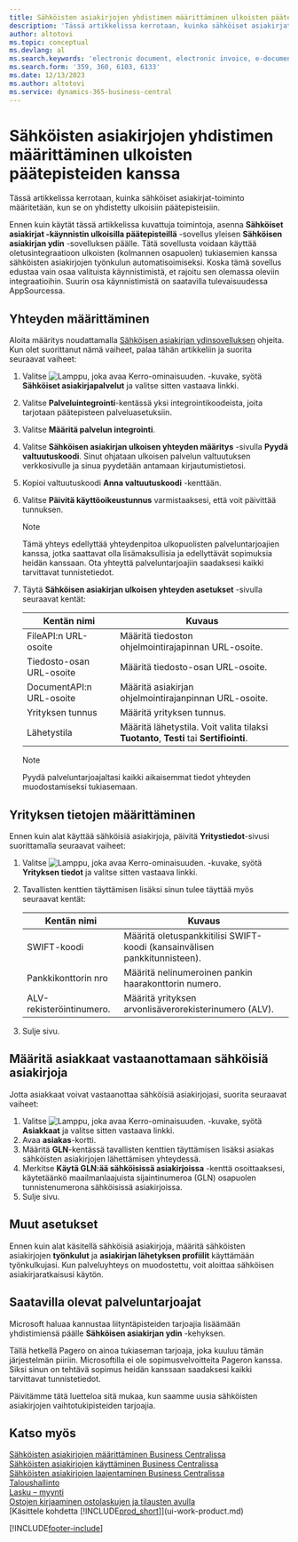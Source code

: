 ```yaml
---
title: Sähköisten asiakirjojen yhdistimen määrittäminen ulkoisten päätepisteiden kanssa
description: 'Tässä artikkelissa kerrotaan, kuinka sähköiset asiakirjat-toiminto määritetään, kun se on yhdistetty ulkoisiin päätepisteisiin.'
author: altotovi
ms.topic: conceptual
ms.devlang: al
ms.search.keywords: 'electronic document, electronic invoice, e-document, e-invoice, access-point, endpoint'
ms.search.form: '359, 360, 6103, 6133'
ms.date: 12/13/2023
ms.author: altotovi
ms.service: dynamics-365-business-central
---
```


# <a name="set-the-e-documents-connector-with-external-endpoints"></a>Sähköisten asiakirjojen yhdistimen määrittäminen ulkoisten päätepisteiden kanssa

Tässä artikkelissa kerrotaan, kuinka sähköiset asiakirjat-toiminto määritetään, kun se on yhdistetty ulkoisiin päätepisteisiin.

Ennen kuin käytät tässä artikkelissa kuvattuja toimintoja, asenna **Sähköiset asiakirjat -käynnistin ulkoisilla päätepisteillä** -sovellus yleisen **Sähköisen asiakirjan ydin** -sovelluksen päälle. Tätä sovellusta voidaan käyttää oletusintegraatioon ulkoisten (kolmannen osapuolen) tukiasemien kanssa sähköisten asiakirjojen työnkulun automatisoimiseksi. Koska tämä sovellus edustaa vain osaa valituista käynnistimistä, et rajoitu sen olemassa oleviin integraatioihin. Suurin osa käynnistimistä on saatavilla tulevaisuudessa AppSourcessa.

## <a name="set-up-the-connection"></a>Yhteyden määrittäminen

Aloita määritys noudattamalla [Sähköisen asiakirjan ydinsovelluksen](finance-how-setup-edocuments.md) ohjeita. Kun olet suorittanut nämä vaiheet, palaa tähän artikkeliin ja suorita seuraavat vaiheet:

1. Valitse ![Lamppu, joka avaa Kerro-ominaisuuden.](media/ui-search/search_small.png "Kerro, mitä haluat tehdä") -kuvake, syötä **Sähköiset asiakirjapalvelut** ja valitse sitten vastaava linkki.
2. Valitse **Palveluintegrointi**-kentässä yksi integrointikoodeista, joita tarjotaan päätepisteen palveluasetuksiin.
3. Valitse **Määritä palvelun integrointi**.
4. Valitse **Sähköisen asiakirjan ulkoisen yhteyden määritys** -sivulla **Pyydä valtuutuskoodi**. Sinut ohjataan ulkoisen palvelun valtuutuksen verkkosivulle ja sinua pyydetään antamaan kirjautumistietosi.
5. Kopioi valtuutuskoodi **Anna valtuutuskoodi** -kenttään.
6. Valitse **Päivitä käyttöoikeustunnus** varmistaaksesi, että voit päivittää tunnuksen.

    > [!NOTE]
    > Tämä yhteys edellyttää yhteydenpitoa ulkopuolisten palveluntarjoajien kanssa, jotka saattavat olla lisämaksullisia ja edellyttävät sopimuksia heidän kanssaan. Ota yhteyttä palveluntarjoajiin saadaksesi kaikki tarvittavat tunnistetiedot.

7. Täytä **Sähköisen asiakirjan ulkoisen yhteyden asetukset** -sivulla seuraavat kentät:

    | Kentän nimi | Kuvaus |
    |---|---|
    | FileAPI:n URL-osoite | Määritä tiedoston ohjelmointirajapinnan URL-osoite. |
    | Tiedosto-osan URL-osoite | Määritä tiedosto-osan URL-osoite. |
    | DocumentAPI:n URL-osoite | Määritä asiakirjan ohjelmointirajanpinnan URL-osoite. |
    | Yrityksen tunnus | Määritä yrityksen tunnus. |
    | Lähetystila | Määritä lähetystila. Voit valita tilaksi **Tuotanto**, **Testi** tai **Sertifiointi**. |

    > [!NOTE]
    > Pyydä palveluntarjoajaltasi kaikki aikaisemmat tiedot yhteyden muodostamiseksi tukiasemaan.

## <a name="set-up-company-information"></a>Yrityksen tietojen määrittäminen

Ennen kuin alat käyttää sähköisiä asiakirjoja, päivitä **Yritystiedot**-sivusi suorittamalla seuraavat vaiheet:

1. Valitse ![Lamppu, joka avaa Kerro-ominaisuuden.](media/ui-search/search_small.png "Kerro, mitä haluat tehdä") -kuvake, syötä **Yrityksen tiedot** ja valitse sitten vastaava linkki.
2. Tavallisten kenttien täyttämisen lisäksi sinun tulee täyttää myös seuraavat kentät:

    | Kentän nimi | Kuvaus |
    |---|---|
    | SWIFT-koodi | Määritä oletuspankkitilisi SWIFT-koodi (kansainvälisen pankkitunnisteen). |
    | Pankkikonttorin nro | Määritä nelinumeroinen pankin haarakonttorin numero. |
    | ALV-rekisteröintinumero. | Määritä yrityksen arvonlisäverorekisterinumero (ALV). |

3. Sulje sivu.

## <a name="set-up-customers-to-receive-e-documents"></a>Määritä asiakkaat vastaanottamaan sähköisiä asiakirjoja

Jotta asiakkaat voivat vastaanottaa sähköisiä asiakirjojasi, suorita seuraavat vaiheet:

1. Valitse ![Lamppu, joka avaa Kerro-ominaisuuden.](media/ui-search/search_small.png "Kerro, mitä haluat tehdä") -kuvake, syötä **Asiakkaat** ja valitse sitten vastaava linkki.
2. Avaa **asiakas**-kortti.
3. Määritä **GLN**-kentässä tavallisten kenttien täyttämisen lisäksi asiakas sähköisten asiakirjojen lähettämisen yhteydessä.
4. Merkitse **Käytä GLN:ää sähköisissä asiakirjoissa** -kenttä osoittaaksesi, käytetäänkö maailmanlaajuista sijaintinumeroa (GLN) osapuolen tunnistenumerona sähköisissä asiakirjoissa.
5. Sulje sivu.

## <a name="other-setup"></a>Muut asetukset

Ennen kuin alat käsitellä sähköisiä asiakirjoja, määritä sähköisten asiakirjojen **työnkulut** ja **asiakirjan lähetyksen profiilit** käyttämään työnkulkujasi. Kun palveluyhteys on muodostettu, voit aloittaa sähköisen asiakirjaratkaisusi käytön.

## <a name="available-service-providers"></a>Saatavilla olevat palveluntarjoajat

Microsoft haluaa kannustaa liityntäpisteiden tarjoajia lisäämään yhdistimiensä päälle **Sähköisen asiakirjan ydin** -kehyksen.

Tällä hetkellä Pagero on ainoa tukiaseman tarjoaja, joka kuuluu tämän järjestelmän piiriin. Microsoftilla ei ole sopimusvelvoitteita Pageron kanssa. Siksi sinun on tehtävä sopimus heidän kanssaan saadaksesi kaikki tarvittavat tunnistetiedot.

Päivitämme tätä luetteloa sitä mukaa, kun saamme uusia sähköisten asiakirjojen vaihtotukipisteiden tarjoajia.

## <a name="see-also"></a>Katso myös

[Sähköisten asiakirjojen määrittäminen Business Centralissa](finance-how-setup-edocuments.md)  
[Sähköisten asiakirjojen käyttäminen Business Centralissa](finance-how-use-edocuments.md)  
[Sähköisten asiakirjojen laajentaminen Business Centralissa](/dynamics365/business-central/dev-itpro/developer/devenv-extend-edocuments)  
[Taloushallinto](finance.md)  
[Lasku – myynti](sales-how-invoice-sales.md)  
[Ostojen kirjaaminen ostolaskujen ja tilausten avulla](purchasing-how-record-purchases.md)  
[Käsittele kohdetta [!INCLUDE[prod_short](includes/prod_short.md)]](ui-work-product.md)

[!INCLUDE[footer-include](includes/footer-banner.md)]
